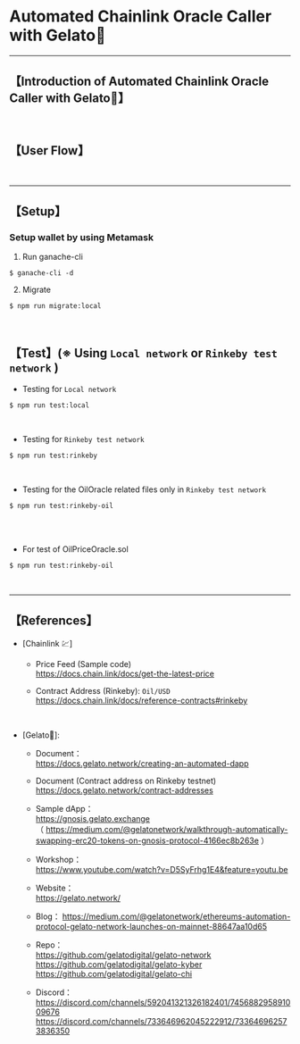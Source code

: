 # Automated Chainlink Oracle Caller with Gelato🍦


***
## 【Introduction of Automated Chainlink Oracle Caller with Gelato🍦】


&nbsp;

## 【User Flow】


&nbsp;

***

## 【Setup】
### Setup wallet by using Metamask
1. Run ganache-cli
```
$ ganache-cli -d
```

2. Migrate
```
$ npm run migrate:local
```

&nbsp;

## 【Test】(※ Using `Local network` or `Rinkeby test network` )
- Testing for `Local network`
```
$ npm run test:local
```

<br>

- Testing for `Rinkeby test network`
```
$ npm run test:rinkeby
```

<br>


- Testing for the OilOracle related files only in `Rinkeby test network`
```
$ npm run test:rinkeby-oil
```


<br>
<br>

- For test of OilPriceOracle.sol
```
$ npm run test:rinkeby-oil
```

<br>

***

## 【References】
- [Chainlink 💹]
  - Price Feed (Sample code)  
    https://docs.chain.link/docs/get-the-latest-price  
  
  - Contract Address (Rinkeby): `Oil/USD`  
    https://docs.chain.link/docs/reference-contracts#rinkeby  

<br>

- [Gelato🍦]:
  - Document：  
    https://docs.gelato.network/creating-an-automated-dapp  

  - Document (Contract address on Rinkeby testnet)  
    https://docs.gelato.network/contract-addresses

  - Sample dApp：  
    https://gnosis.gelato.exchange  
    （ https://medium.com/@gelatonetwork/walkthrough-automatically-swapping-erc20-tokens-on-gnosis-protocol-4166ec8b263e ）

  - Workshop：  
    https://www.youtube.com/watch?v=D5SyFrhg1E4&feature=youtu.be   

  - Website：  
    https://gelato.network/
  
  - Blog： 
    https://medium.com/@gelatonetwork/ethereums-automation-protocol-gelato-network-launches-on-mainnet-88647aa10d65
  
  - Repo：  
    https://github.com/gelatodigital/gelato-network 
    https://github.com/gelatodigital/gelato-kyber
    https://github.com/gelatodigital/gelato-chi
  
  - Discord：  
    https://discord.com/channels/592041321326182401/745688295891009676  
    https://discord.com/channels/733646962045222912/733646962573836350  

